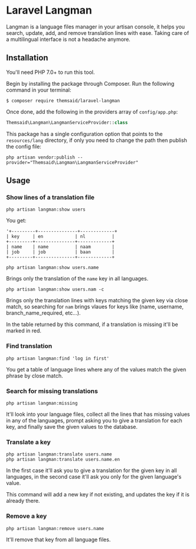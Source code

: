# Laravel Langman

Langman is a language files manager in your artisan console, it helps you search, update, add, and remove
translation lines with ease. Taking care of a multilingual interface is not a headache anymore.

## Installation

You'll need PHP 7.0+ to run this tool.

Begin by installing the package through Composer. Run the following command in your terminal:

```
$ composer require themsaid/laravel-langman
```

Once done, add the following in the providers array of `config/app.php`:

```php
Themsaid\Langman\LangmanServiceProvider::class
```

This package has a single configuration option that points to the `resources/lang` directory, if only you need to change
the path then publish the config file:

```
php artisan vendor:publish --provider="Themsaid\Langman\LangmanServiceProvider"
```

## Usage

### Show lines of a translation file

```
php artisan langman:show users
```

You get:

```
'+---------+---------------+-------------+
| key     | en            | nl          |
+---------+---------------+-------------+
| name    | name          | naam        |
| job     | job           | baan        |
+---------+---------------+-------------+
```

```
php artisan langman:show users.name
```

Brings only the translation of the `name` key in all languages.

```
php artisan langman:show users.nam -c
```

Brings only the translation lines with keys matching the given key via close match, so searching for `nam` brings vlaues for
keys like (name, username, branch_name_required, etc...).

In the table returned by this command, if a translation is missing it'll be marked in red.

### Find translation

```
php artisan langman:find 'log in first'
```

You get a table of language lines where any of the values match the given phrase by close match.

### Search for missing translations

```
php artisan langman:missing
```

It'll look into your language files, collect all the lines that has missing values in any of the languages, prompt
asking you to give a translation for each key, and finally save the given values to the database.

### Translate a key

```
php artisan langman:translate users.name
php artisan langman:translate users.name.en
```

In the first case it'll ask you to give a translation for the given key in all languages, in the second case it'll ask you only
for the given language's value.

This command will add a new key if not existing, and updates the key if it is already there.

### Remove a key

```
php artisan langman:remove users.name
```

It'll remove that key from all language files.